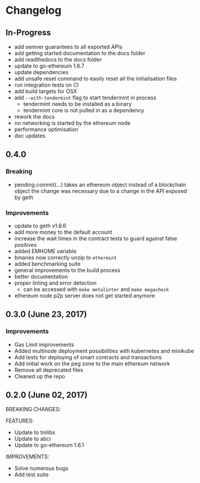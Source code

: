 # Changelog

## In-Progress
* add semver guarantees to all exported APIs
* add getting started documentation to the docs folder
* add readthedocs to the docs folder
* update to go-ethereum 1.6.7
* update dependencies
* add unsafe reset command to easily reset all the initialisation files
* run integration tests on CI
* add build targets for OSX
* add `--with-tendermint` flag to start tendermint in process
  * tendermint needs to be installed as a binary
  * tendermint core is not pulled in as a dependency
* rework the docs
* no networking is started by the ethereum node
* performance optimisation
* doc updates

## 0.4.0
### Breaking
* pending.commit(...) takes an ethereum object instead of a blockchain object
the change was necessary due to a change in the API exposed by geth

### Improvements
* update to geth v1.6.6
* add more money to the default account
* increase the wait times in the contract tests to guard against false positives
* added EMHOME variable
* binaries now correctly unzip to `ethermint`
* added benchmarking suite
* general improvements to the build process
* better documentation
* proper linting and error detection
  * can be accessed with `make metalinter` and `make megacheck`
* ethereum node p2p server does not get started anymore


## 0.3.0 (June 23, 2017)
### Improvements
* Gas Limit improvements
* Added multinode deployment possibilities with kubernetes and minikube
* Add tests for deploying of smart contracts and transactions
* Add initial work on the peg zone to the main ethereum network
* Remove all deprecated files
* Cleaned up the repo


## 0.2.0 (June 02, 2017)

BREAKING CHANGES:

FEATURES:

- Update to tmlibs
- Update to abci
- Update to go-ethereum 1.6.1

IMPROVEMENTS:

- Solve numerous bugs
- Add test suite
